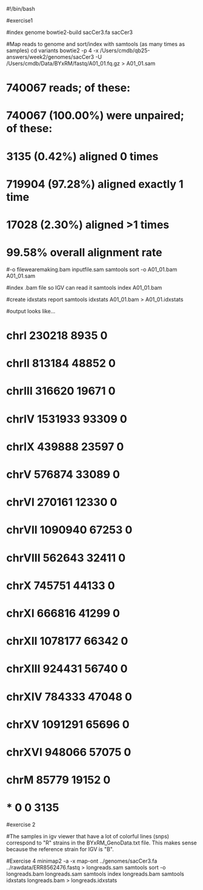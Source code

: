 #!/bin/bash

#exercise1

#index genome
bowtie2-build sacCer3.fa sacCer3     

#Map reads to genome and sort/index with samtools (as many times as samples)
cd variants
bowtie2 -p 4 -x /Users/cmdb/qb25-answers/week2/genomes/sacCer3 -U /Users/cmdb/Data/BYxRM/fastq/A01_01.fq.gz > A01_01.sam

# 740067 reads; of these:
#   740067 (100.00%) were unpaired; of these:
#     3135 (0.42%) aligned 0 times
#     719904 (97.28%) aligned exactly 1 time
#     17028 (2.30%) aligned >1 times
# 99.58% overall alignment rate

#-o filewearemaking.bam inputfile.sam
samtools sort -o A01_01.bam A01_01.sam

#index .bam file so IGV can read it
samtools index A01_01.bam

#create idxstats report
samtools idxstats A01_01.bam > A01_01.idxstats

#output looks like...
# chrI	230218	8935	0
# chrII	813184	48852	0
# chrIII	316620	19671	0
# chrIV	1531933	93309	0
# chrIX	439888	23597	0
# chrV	576874	33089	0
# chrVI	270161	12330	0
# chrVII	1090940	67253	0
# chrVIII	562643	32411	0
# chrX	745751	44133	0
# chrXI	666816	41299	0
# chrXII	1078177	66342	0
# chrXIII	924431	56740	0
# chrXIV	784333	47048	0
# chrXV	1091291	65696	0
# chrXVI	948066	57075	0
# chrM	85779	19152	0
# *	0	0	3135

#exercise 2

#The samples in igv viewer that have a lot of colorful lines (snps) correspond to "R" strains in the BYxRM_GenoData.txt file. This makes sense because the reference strain for IGV is "B".

#Exercise 4
minimap2 -a -x map-ont ../genomes/sacCer3.fa ../rawdata/ERR8562476.fastq > longreads.sam
samtools sort -o longreads.bam longreads.sam
samtools index longreads.bam
samtools idxstats longreads.bam > longreads.idxstats